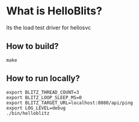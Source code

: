 # What is HelloBlits?
Its the load test driver for hellosvc

## How to build?
```
make
```

## How to run locally?
```
export BLITZ_THREAD_COUNT=3
export BLITZ_LOOP_SLEEP_MS=0
export BLITZ_TARGET_URL=localhost:8080/api/ping
export LOG_LEVEL=debug
./bin/helloblitz
```

